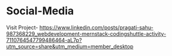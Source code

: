 # Social-Media
Visit Project- https://www.linkedin.com/posts/pragati-sahu-987368229_webdevelopment-mernstack-codingshuttle-activity-7110764547799486464-aL7p?utm_source=share&utm_medium=member_desktop
